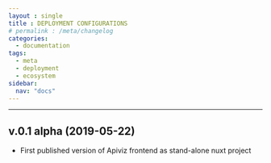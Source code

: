 ```yaml
---
layout : single
title : DEPLOYMENT CONFIGURATIONS
# permalink : /meta/changelog
categories:
  - documentation
tags:
  - meta
  - deployment
  - ecosystem
sidebar:
  nav: "docs"
---
```


-----



## v.0.1 alpha (2019-05-22)

- First published version of Apiviz frontend as stand-alone nuxt project
